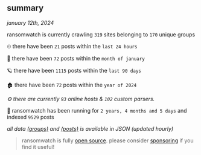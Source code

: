 
## summary
_january 12th, 2024_

ransomwatch is currently crawling `319` sites belonging to `170` unique groups

⏲ there have been `21` posts within the `last 24 hours`

🦈 there have been `72` posts within the `month of january`

🪐 there have been `1115` posts within the `last 90 days`

🏚 there have been `72` posts within the `year of 2024`

_⚙️ there are currently `93` online hosts & `102` custom parsers._

🦕 ransomwatch has been running for `2 years, 4 months and 5 days` and indexed `9529` posts

_all data  [(groups)](http://ransomwhat.telemetry.ltd/groups) and [(posts)](http://ransomwhat.telemetry.ltd/posts) is available in JSON (updated hourly)_

> ransomwatch is fully [open source](https://github.com/joshhighet/ransomwatch#ransomwatch--). please consider [sponsoring](https://github.com/sponsors/joshhighet) if you find it useful!
